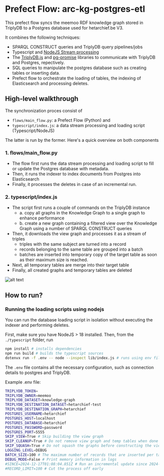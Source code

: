 # Prefect Flow: arc-kg-postgres-etl

This prefect flow syncs the meemoo RDF knowledge graph stored in TriplyDB to a Postgres database used for hetarchief.be V3.

It combines the following techniques:
- SPARQL CONSTRUCT queries and TriplyDB query pipelines/jobs
- Typescript and [NodeJS Stream processing](https://nodejs.org/api/stream.html)
- The [TriplyDB.js](https://docs.triply.cc/triplydb-js/) and [pg-promise](https://github.com/vitaly-t/pg-promise) libraries to communicate with TriplyDB and Postgres, repectively.
- SQL queries to manipulate the postgres database such as creating tables or inserting data.
- Prefect flow to orchestrate the loading of tables, the indexing of Elasticsearch and processing deletes.

## High-level walkthrough

The synchronization proces consist of 
- `flows/main_flow.py`: a Prefect Flow (Python) and 
- `typescript/index.js`: a data stream processing and loading script (Typescript/NodeJS)
  
The latter is run by the former. Here's a quick overview on both components

### 1. flows/main_flow.py

- The flow first runs the data stream processing and loading script to fill or update the Postgres database with metadata.
- Then, it runs the indexer to index documents from Postgres into Elasticsearch
- Finally, it processes the deletes in case of an incremental run.

### 2. typescript/index.js

- The script first runs a couple of commands on the TriplyDB instance
  - a. copy all graphs in the Knowledge Graph to a single graph to enhance performance
  - b. create a new graph containing a filtered view over the Knowledge Graph using a number of SPARQL CONSTRUCT queries
- Then, it downloads the view graph and processes it as a stream of triples
  - triples with the same subject are turned into a record
  - records belonging to the same table are grouped into a batch
  - batches are inserted into temporary copy of the target table as soon as their maximum size is reached. 
- Next, all temporary tables are merge into their target table
- Finally, all created graphs and temporary tables are deleted

![alt text](diagram.png)

## How to run?

### Running the loading scripts using nodejs

You can run the database loading script in isolation without executing the indexer and performing deletes. 

First, make sure you have NodeJS > 18 installed.
Then, from the `./typescript` folder, run

```bash
npm install # installs dependencies
npm run build # builds the typescript sources
dotenvx run -f .env -- node --inspect lib/index.js # runs using env file
```

The `.env` file contains all the necessary configuration, such as connection details to postgres and TriplyDB.

Example .env file:
```bash
TRIPLYDB_TOKEN=
TRIPLYDB_OWNER=meemoo
TRIPLYDB_DATASET=knowledge-graph
TRIPLYDB_DESTINATION_DATASET=hetarchief-test
TRIPLYDB_DESTINATION_GRAPH=hetarchief
POSTGRES_USERNAME=hetarchief
POSTGRES_HOST=localhost
POSTGRES_DATABASE=hetarchief
POSTGRES_PASSWORD=password
POSTGRES_PORT=5555
SKIP_VIEW=True # Skip building the view graph
SKIP_CLEANUP=True # Do not remove view graph and temp tables when done (for debugging)
SKIP_SQUASH=True # Do not squash the graphs before constructing the view graph
LOGGING_LEVEL=DEBUG
BATCH_SIZE=100 # The maximum number of records that are inserted per table in a single query
DEBUG_MODE=False # Print memory information in logs
#SINCE=2024-12-17T01:08:04.851Z # Run an incremental update since 2024-12-17T01:08:04.851Z. If SINCE is not set, a full sync is run.
#RECORD_LIMIT=100 # Cut the process off early
```



